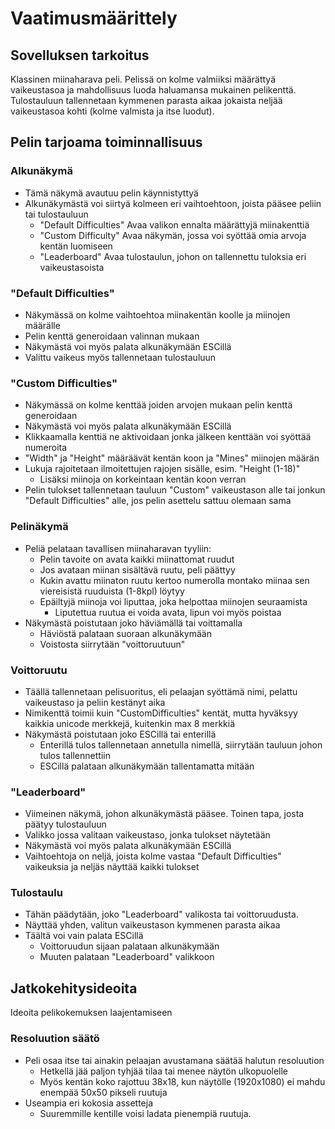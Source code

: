 # Vaatimusmäärittely

## Sovelluksen tarkoitus

 Klassinen miinaharava peli. Pelissä on kolme valmiiksi määrättyä vaikeustasoa ja mahdollisuus luoda haluamansa mukainen pelikenttä. Tulostauluun tallennetaan kymmenen parasta aikaa jokaista neljää vaikeustasoa kohti (kolme valmista ja itse luodut).

## Pelin tarjoama toiminnallisuus

### Alkunäkymä

 - Tämä näkymä avautuu pelin käynnistyttyä
 - Alkunäkymästä voi siirtyä kolmeen eri vaihtoehtoon, joista pääsee peliin tai tulostauluun
   - "Default Dífficulties" Avaa valikon ennalta määrättyjä miinakenttiä
   - "Custom Difficulty" Avaa näkymän, jossa voi syöttää omia arvoja kentän luomiseen
   - "Leaderboard" Avaa tulostaulun, johon on tallennettu tuloksia eri vaikeustasoista

### "Default Difficulties"

  - Näkymässä on kolme vaihtoehtoa miinakentän koolle ja miinojen määrälle
  - Pelin kenttä generoidaan valinnan mukaan
  - Näkymästä voi myös palata alkunäkymään ESCillä
  - Valittu vaikeus myös tallennetaan tulostauluun

### "Custom Difficulties"

  - Näkymässä on kolme kenttää joiden arvojen mukaan pelin kenttä generoidaan
  - Näkymästä voi myös palata alkunäkymään ESCillä
  - Klikkaamalla kenttiä ne aktivoidaan jonka jälkeen kenttään voi syöttää numeroita
  - "Width" ja "Height" määräävät kentän koon ja "Mines" miinojen määrän
  - Lukuja rajoitetaan ilmoitettujen rajojen sisälle, esim. "Height (1-18)"
    - Lisäksi miinoja on korkeintaan kentän koon verran
  - Pelin tulokset tallennetaan tauluun "Custom" vaikeustason alle tai jonkun "Default Difficulties" alle, jos pelin asettelu sattuu olemaan sama

### Pelinäkymä

 - Peliä pelataan tavallisen miinaharavan tyyliin:
   - Pelin tavoite on avata kaikki miinattomat ruudut
   - Jos avataan miinan sisältävä ruutu, peli päättyy
   - Kukin avattu miinaton ruutu kertoo numerolla montako miinaa sen viereisistä ruuduista (1-8kpl) löytyy
   - Epäiltyjä miinoja voi liputtaa, joka helpottaa miinojen seuraamista
     - Liputettua ruutua ei voida avata, lipun voi myös poistaa
 - Näkymästä poistutaan joko häviämällä tai voittamalla
   - Häviöstä palataan suoraan alkunäkymään
   - Voistosta siirrytään "voittoruutuun"

### Voittoruutu

 - Täällä tallennetaan pelisuoritus, eli pelaajan syöttämä nimi, pelattu vaikeustaso ja peliin kestänyt aika 
 - Nimikenttä toimii kuin "CustomDifficulties" kentät, mutta hyväksyy kaikkia unicode merkkejä, kuitenkin max 8 merkkiä
 - Näkymästä poistutaan joko ESCillä tai enterillä
   - Enterillä tulos tallennetaan annetulla nimellä, siirrytään tauluun johon tulos tallennettiin
   - ESCillä palataan alkunäkymään tallentamatta mitään

### "Leaderboard"

 - Viimeinen näkymä, johon alkunäkymästä pääsee. Toinen tapa, josta päätyy tulostauluun
 - Valikko jossa valitaan vaikeustaso, jonka tulokset näytetään
 - Näkymästä voi myös palata alkunäkymään ESCillä
 - Vaihtoehtoja on neljä, joista kolme vastaa "Default Difficulties" vaikeuksia ja neljäs näyttää kaikki tulokset

### Tulostaulu

 - Tähän päädytään, joko "Leaderboard" valikosta tai voittoruudusta.
 - Näyttää yhden, valitun vaikeustason kymmenen parasta aikaa
 - Täältä voi vain palata ESCillä
   - Voittoruudun sijaan palataan alkunäkymään
   - Muuten palataan "Leaderboard" valikkoon

## Jatkokehitysideoita

 Ideoita pelikokemuksen laajentamiseen

### Resoluution säätö

 - Peli osaa itse tai ainakin pelaajan avustamana säätää halutun resoluution
   - Hetkellä jää paljon tyhjää tilaa tai menee näytön ulkopuolelle
   - Myös kentän koko rajottuu 38x18, kun näytölle (1920x1080) ei mahdu enempää 50x50 pikseli ruutuja
 - Useampia eri kokosia assetteja
   - Suuremmille kentille voisi ladata pienempiä ruutuja.
